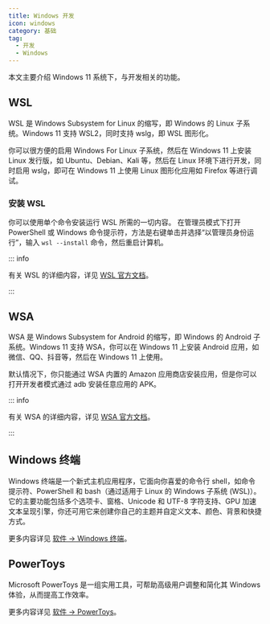 ```yaml
---
title: Windows 开发
icon: windows
category: 基础
tag:
  - 开发
  - Windows
---
```


本文主要介绍 Windows 11 系统下，与开发相关的功能。

## WSL

WSL 是 Windows Subsystem for Linux 的缩写，即 Windows 的 Linux 子系统。Windows 11 支持 WSL2，同时支持 wslg，即 WSL 图形化。

你可以很方便的启用 Windows For Linux 子系统，然后在 Windows 11 上安装 Linux 发行版，如 Ubuntu、Debian、Kali 等，然后在 Linux 环境下进行开发，同时启用 wslg，即可在 Windows 11 上使用 Linux 图形化应用如 Firefox 等进行调试。

### 安装 WSL

你可以使用单个命令安装运行 WSL 所需的一切内容。 在管理员模式下打开 PowerShell 或 Windows 命令提示符，方法是右键单击并选择“以管理员身份运行”，输入 `wsl --install` 命令，然后重启计算机。

::: info

有关 WSL 的详细内容，详见 [WSL 官方文档](https://learn.microsoft.com/zh-cn/windows/wsl/)。

:::

## WSA

WSA 是 Windows Subsystem for Android 的缩写，即 Windows 的 Android 子系统。Windows 11 支持 WSA，你可以在 Windows 11 上安装 Android 应用，如微信、QQ、抖音等，然后在 Windows 11 上使用。

默认情况下，你只能通过 WSA 内置的 Amazon 应用商店安装应用，但是你可以打开开发者模式通过 adb 安装任意应用的 APK。

::: info

有关 WSA 的详细内容，详见 [WSA 官方文档](https://learn.microsoft.com/zh-cn/windows/android/wsa/)。

:::

## Windows 终端

Windows 终端是一个新式主机应用程序，它面向你喜爱的命令行 shell，如命令提示符、PowerShell 和 bash（通过适用于 Linux 的 Windows 子系统 (WSL)）。 它的主要功能包括多个选项卡、窗格、Unicode 和 UTF-8 字符支持、GPU 加速文本呈现引擎，你还可用它来创建你自己的主题并自定义文本、颜色、背景和快捷方式。

更多内容详见 [软件 → Windows 终端](../../software/tool/terminal/README.md)。

## PowerToys

Microsoft PowerToys 是一组实用工具，可帮助高级用户调整和简化其 Windows 体验，从而提高工作效率。

更多内容详见 [软件 → PowerToys](../../software/tool/power-toys.md)。
